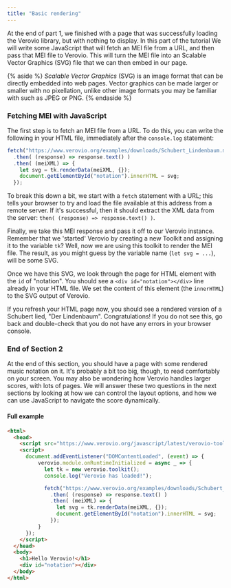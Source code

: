 ```yaml
---
title: "Basic rendering"
---
```


At the end of part 1, we finished with a page that was successfully loading the Verovio library, but with nothing to display. In this part of the tutorial We will write some JavaScript that will fetch an MEI file from a URL, and then pass that MEI file to Verovio. This will turn the MEI file into an Scalable Vector Graphics (SVG) file that we can then embed in our page.

{% aside %}
_Scalable Vector Graphics_ (SVG) is an image format that can be directly embedded into web pages. Vector graphics can be made larger or smaller with no pixellation, unlike other image formats you may be familiar with such as JPEG or PNG.
{% endaside %}

### Fetching MEI with JavaScript

The first step is to fetch an MEI file from a URL. To do this, you can write the following in your HTML file, immediately after the `console.log` statement:

```js
fetch("https://www.verovio.org/examples/downloads/Schubert_Lindenbaum.mei")
  .then( (response) => response.text() )
  .then( (meiXML) => {
    let svg = tk.renderData(meiXML, {});
    document.getElementById("notation").innerHTML = svg;
  });
```

To break this down a bit, we start with a `fetch` statement with a URL; this tells your browser to try and load the file available at this address from a remote server. If it's successful, then it should extract the XML data from the server: `then( (response) => response.text() )`.

Finally, we take this MEI response and pass it off to our Verovio instance. Remember that we 'started' Verovio by creating a new Toolkit and assigning it to the variable `tk`? Well, now we are using this toolkit to render the MEI file. The result, as you might guess by the variable name (`let svg = ...`), will be some SVG.

Once we have this SVG, we look through the page for HTML element with the `id` of "notation". You should see a `<div id="notation"></div>` line already in your HTML file. We set the content of this element (the `innerHTML`) to the SVG output of Verovio.

If you refresh your HTML page now, you should see a rendered version of a Schubert lied, "Der Lindenbaum". Congratulations! If you do not see this, go back and double-check that you do not have any errors in your browser console.

### End of Section 2

At the end of this section, you should have a page with some rendered music notation on it. It's probably a bit too big, though, to read comfortably on your screen. You may also be wondering how Verovio handles larger scores, with lots of pages. We will answer these two questions in the next sections by looking at how we can control the layout options, and how we can use JavaScript to navigate the score dynamically.

#### Full example

```html
<html>
  <head>
    <script src="https://www.verovio.org/javascript/latest/verovio-toolkit-wasm.js" defer></script>
    <script>
      document.addEventListener("DOMContentLoaded", (event) => {
          verovio.module.onRuntimeInitialized = async _ => {
            let tk = new verovio.toolkit();
            console.log("Verovio has loaded!");

            fetch("https://www.verovio.org/examples/downloads/Schubert_Lindenbaum.mei")
              .then( (response) => response.text() )
              .then( (meiXML) => {
                let svg = tk.renderData(meiXML, {});
                document.getElementById("notation").innerHTML = svg;
              });
          }
      });
    </script>
  </head>
  <body>
    <h1>Hello Verovio!</h1>
    <div id="notation"></div>
  </body>
</html>
```
